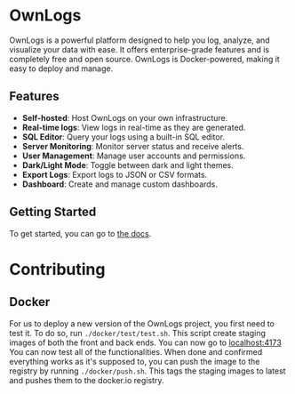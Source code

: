 # OwnLogs

OwnLogs is a powerful platform designed to help you log, analyze, and visualize your data with ease. It offers enterprise-grade features and is completely free and open source. OwnLogs is Docker-powered, making it easy to deploy and manage.

## Features

- **Self-hosted**: Host OwnLogs on your own infrastructure.
- **Real-time logs**: View logs in real-time as they are generated.
- **SQL Editor**: Query your logs using a built-in SQL editor.
- **Server Monitoring**: Monitor server status and receive alerts.
- **User Management**: Manage user accounts and permissions.
- **Dark/Light Mode**: Toggle between dark and light themes.
- **Export Logs**: Export logs to JSON or CSV formats.
- **Dashboard**: Create and manage custom dashboards.

## Getting Started

To get started, you can go to [the docs](https://ownlogs.paillaugue.fr/docs).


# Contributing

## Docker

For us to deploy a new version of the OwnLogs project, you first need to test it. To do so, run `./docker/test/test.sh`. This script create staging images of both the front and back ends. You can now go to [localhost:4173](http://localhost:4173)
You can now test all of the functionalities. When done and confirmed everything works as it's supposed to, you can push the image to the registry by running `./docker/push.sh`. This tags the staging images to latest and pushes them to the docker.io registry.
